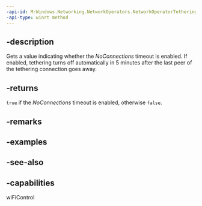 ```yaml
---
-api-id: M:Windows.Networking.NetworkOperators.NetworkOperatorTetheringManager.IsNoConnectionsTimeoutEnabled
-api-type: winrt method
---
```


## -description
Gets a value indicating whether the *NoConnections* timeout is enabled. If enabled, tethering turns off automatically in 5 minutes after the last peer of the tethering connection goes away.

## -returns

`true` if the *NoConnections* timeout is enabled, otherwise `false`.

## -remarks

## -examples

## -see-also

## -capabilities
wiFiControl

